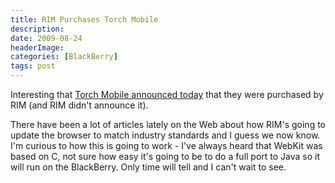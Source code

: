 ```yaml
---
title: RIM Purchases Torch Mobile
description: 
date: 2009-08-24
headerImage: 
categories: [BlackBerry]
tags: post
---
```


Interesting that [Torch Mobile announced today](http://torchmobile.com/) that they were purchased by RIM (and RIM didn't announce it).

There have been a lot of articles lately on the Web about how RIM's going to update the browser to match industry standards and I guess we now know. I'm curious to how this is going to work - I've always heard that WebKit was based on C, not sure how easy it's going to be to do a full port to Java so it will run on the BlackBerry. Only time will tell and I can't wait to see.